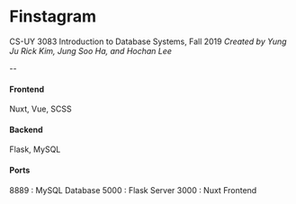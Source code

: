 # Finstagram
CS-UY 3083 Introduction to Database Systems, Fall 2019
*Created by Yung Ju Rick Kim, Jung Soo Ha, and Hochan Lee*

--

#### Frontend
Nuxt, Vue, SCSS

#### Backend
Flask, MySQL

#### Ports
8889 : MySQL Database
5000 : Flask Server
3000 : Nuxt Frontend

